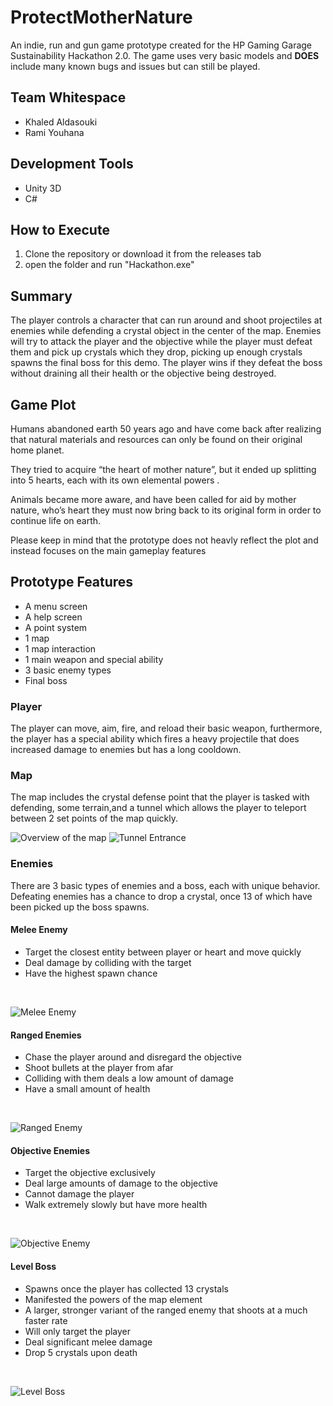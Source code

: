 # ProtectMotherNature
An indie, run and gun game prototype created for the  HP Gaming Garage Sustainability Hackathon 2.0.
The game uses very basic models and <strong>DOES</strong> include many known bugs and issues but can still be played.

## Team Whitespace
- Khaled Aldasouki
- Rami Youhana

## Development Tools
- Unity 3D
- C#

## How to Execute 
1. Clone the repository or download it from the releases tab
2. open the folder and run "Hackathon.exe"

## Summary
The player controls a character that can run around and shoot projectiles at enemies while defending a crystal object in the center of the map. Enemies will try to attack the player and the objective while the player must defeat them and pick up crystals which they drop, picking up enough crystals spawns the final boss for this demo. The player wins if they defeat the boss without draining all their health or the objective being destroyed.

## Game Plot

Humans abandoned earth 50 years ago and have come back after realizing that natural materials and resources can only be found on their original home planet.

They tried to acquire “the heart of mother nature”, but it ended up splitting into 5 hearts, each with its own elemental powers .

Animals became more aware, and have been called for aid by mother nature, who’s heart they must now bring back to its original form in order to continue life on earth.

<emphasize>Please keep in mind that the prototype does not heavly reflect the plot and instead focuses on the main gameplay features</emphasize>

## Prototype Features
* A menu screen
* A help screen
* A point system
* 1 map
* 1 map interaction
* 1 main weapon and special ability
* 3 basic enemy types 
* Final boss 

### Player

The player can move, aim, fire, and reload their basic weapon, furthermore, the player has a special ability which fires a heavy projectile that does increased damage to enemies but has a long cooldown.

### Map

The map includes the crystal defense point that the player is tasked with defending, some terrain,and a tunnel which allows the player to teleport between 2 set points of the map quickly.

![Overview of the map](Media/Map.png)
![Tunnel Entrance](Media/Tunnel.png)

### Enemies

There are 3 basic types of enemies and a boss, each with unique behavior. Defeating enemies has a chance to drop a crystal, once 13 of which have been picked up the boss spawns.

#### Melee Enemy

* Target the closest entity between player or heart and move quickly
* Deal damage by colliding with the target
* Have the highest spawn chance 
<br>

![Melee Enemy](Media/Melee.png)

#### Ranged Enemies

* Chase the player around and disregard the objective
* Shoot bullets at the player from afar
* Colliding with them deals a low amount of damage 
* Have a small amount of health
<br>

![Ranged Enemy](Media/Ranged.png)

#### Objective Enemies

* Target the objective exclusively
* Deal large amounts of damage to the objective
* Cannot damage the player
* Walk extremely slowly but have more health
<br>

![Objective Enemy](Media/Objective.png)

#### Level Boss

* Spawns once the player has collected 13 crystals
* Manifested the powers of the map element
* A larger, stronger variant of the ranged enemy that shoots at a much faster rate
* Will only target the player
* Deal significant melee damage 
* Drop 5 crystals upon death 
<br>

![Level Boss](Media/Boss.png)
